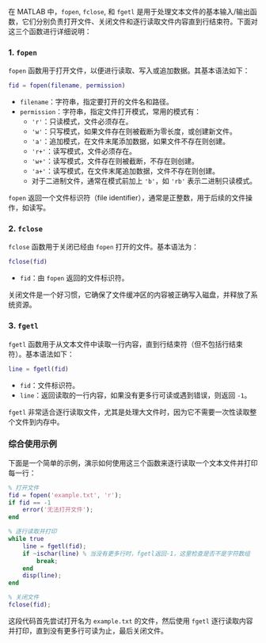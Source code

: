 在 MATLAB 中，`fopen`, `fclose`, 和 `fgetl` 是用于处理文本文件的基本输入/输出函数，它们分别负责打开文件、关闭文件和逐行读取文件内容直到行结束符。下面对这三个函数进行详细说明：

### 1. `fopen`

`fopen` 函数用于打开文件，以便进行读取、写入或追加数据。其基本语法如下：

```matlab
fid = fopen(filename, permission)
```

- `filename`：字符串，指定要打开的文件名和路径。
- `permission`：字符串，指定文件打开模式，常用的模式有：
  - `'r'`：只读模式，文件必须存在。
  - `'w'`：只写模式，如果文件存在则被截断为零长度，或创建新文件。
  - `'a'`：追加模式，在文件末尾添加数据，如果文件不存在则创建。
  - `'r+'`：读写模式，文件必须存在。
  - `'w+'`：读写模式，文件存在则被截断，不存在则创建。
  - `'a+'`：读写模式，在文件末尾追加数据，文件不存在则创建。
  - 对于二进制文件，通常在模式前加上 `'b'`，如 `'rb'` 表示二进制只读模式。

`fopen` 返回一个文件标识符（file identifier），通常是正整数，用于后续的文件操作，如读写。

### 2. `fclose`

`fclose` 函数用于关闭已经由 `fopen` 打开的文件。基本语法为：

```matlab
fclose(fid)
```

- `fid`：由 `fopen` 返回的文件标识符。

关闭文件是一个好习惯，它确保了文件缓冲区的内容被正确写入磁盘，并释放了系统资源。

### 3. `fgetl`

`fgetl` 函数用于从文本文件中读取一行内容，直到行结束符（但不包括行结束符）。基本语法如下：

```matlab
line = fgetl(fid)
```

- `fid`：文件标识符。
- `line`：返回读取的一行内容，如果没有更多行可读或遇到错误，则返回 `-1`。

`fgetl` 非常适合逐行读取文件，尤其是处理大文件时，因为它不需要一次性读取整个文件到内存中。

### 综合使用示例

下面是一个简单的示例，演示如何使用这三个函数来逐行读取一个文本文件并打印每一行：

```matlab
% 打开文件
fid = fopen('example.txt', 'r');
if fid == -1
    error('无法打开文件');
end

% 逐行读取并打印
while true
    line = fgetl(fid);
    if ~ischar(line) % 当没有更多行时，fgetl返回-1，这里检查是否不是字符数组
        break;
    end
    disp(line);
end

% 关闭文件
fclose(fid);
```

这段代码首先尝试打开名为 `example.txt` 的文件，然后使用 `fgetl` 逐行读取内容并打印，直到没有更多行可读为止，最后关闭文件。